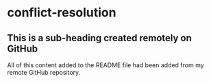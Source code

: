 # conflict-resolution

## This is a sub-heading created remotely on GitHub

All of this content added to the README file had been added from my remote GitHub repository.
